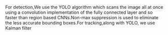 For detection,We use the YOLO algorithm which scans the image all at once using a convolution implementation of the fully connected layer and so faster than region based
CNNs.Non-max suppression is used to eliminate the less accurate bounding boxes.For tracking,along with YOLO, we use Kalman filter
